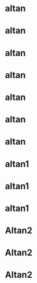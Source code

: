 # altan
# altan
# altan
# altan
# altan
# altan
# altan
# altan1
# altan1
# altan1
# Altan2
# Altan2
# Altan2
